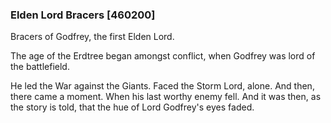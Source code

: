 ### Elden Lord Bracers [460200]

Bracers of Godfrey, the first Elden Lord.

The age of the Erdtree began amongst conflict, when Godfrey was lord of the battlefield.

He led the War against the Giants. Faced the Storm Lord, alone. And then, there came a moment. When his last worthy enemy fell. And it was then, as the story is told, that the hue of Lord Godfrey's eyes faded.